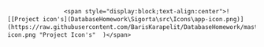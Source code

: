                     <span style="display:block;text-align:center">![[Project icon's](DatabaseHomework\Sigorta\src\Icons\app-icon.png)](https://raw.githubusercontent.com/BarisKarapelit/DatabaseHomework/master/Sigorta/src/Icons/app-icon.png "Project Icon's"  )</span>
